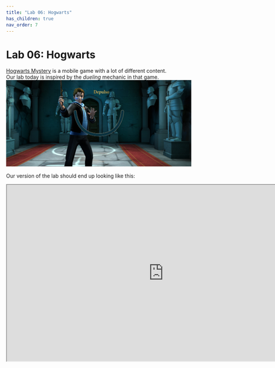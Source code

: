 ```yaml
---
title: "Lab 06: Hogwarts"
has_children: true
nav_order: 7
---
```


# Lab 06: Hogwarts
[Hogwarts Mystery](https://www.harrypotterhogwartsmystery.com/) is a mobile game with a lot of different content.\
Our lab today is inspired by the *dueling* mechanic in that game.
[![Hogwarts Duel](images/lab06/duel.jpg)](https://youtu.be/s6YqIWHZ1vM?t=61)

Our version of the lab should end up looking like this:
<iframe style="display:block; margin: 0 auto;" src="https://drive.google.com/file/d/1JGoe6WzleYXMtnQ2ysq3l98YGxQYnnCl/preview" width="852" height="480" allow="autoplay"></iframe>
